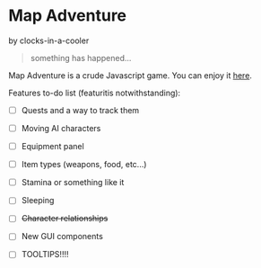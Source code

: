# Map Adventure
by clocks-in-a-cooler

> something has happened...

Map Adventure is a crude Javascript game. You can enjoy it [here](https://clocks-in-a-cooler.github.io/map_adventure).

Features to-do list (featuritis notwithstanding):

- [ ] Quests and a way to track them

- [ ] Moving AI characters

- [ ] Equipment panel

- [ ] Item types (weapons, food, etc...)

- [ ] Stamina or something like it

- [ ] Sleeping

- [ ] ~~Character relationships~~

- [ ] New GUI components 

- [ ] TOOLTIPS!!!!
